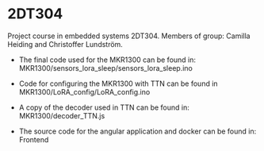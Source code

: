 # 2DT304

Project course in embedded systems 2DT304. 
Members of group: Camilla Heiding and Christoffer Lundström.


- The final code used for the MKR1300 can be found in: MKR1300/sensors_lora_sleep/sensors_lora_sleep.ino
- Code for configuring the MKR1300 with TTN can be found in MKR1300/LoRA_config/LoRA_config.ino

- A copy of the decoder used in TTN can be found in: MKR1300/decoder_TTN.js 

- The source code for the angular application and docker can be found in: Frontend



